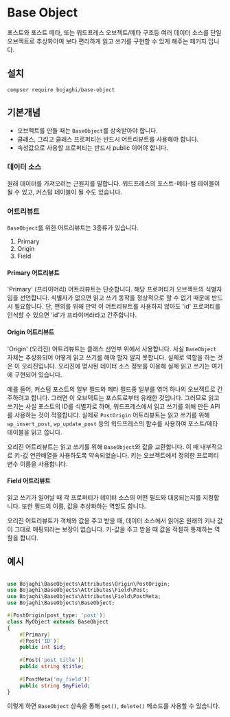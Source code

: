 # Base Object

포스트와 포스트 메타, 또는 워드프레스 오브젝트/메타 구조등 여러 데이터 소스를 단일 오브젝트로 추상화아여
보다 편리하게 읽고 쓰기를 구현할 수 있게 해주는 패키지 입니다.

## 설치

`compser require bojaghi/base-object`

## 기본개념

- 오브젝트를 만들 때는 `BaseObject`를 상속받아야 합니다.
- 클래스, 그리고 클래스 프로퍼티는 반드시 어트리뷰트를 사용해야 합니다.
- 속성값으로 사용할 프로퍼티는 반드시 public 이어야 합니다.

### 데이터 소스

원래 데이터를 가져오려는 근원지를 말합니다. 
워드프레스의 포스트-메타-텀 테이블이 될 수 있고, 커스텀 테이블이 될 수도 있습니다.

### 어트리뷰트

`BaseObject`를 위한 어트리뷰트는 3종류가 있습니다.

1. Primary
2. Origin
3. Field

#### Primary 어트리뷰트

'Primary' (프라이머리) 어트리뷰트는 단순합니다. 해당 프로퍼티가 오브젝트의 식별자임을 선언합니다.
식별자가 없으면 읽고 쓰기 동작을 정상적으로 할 수 없기 때문에 반드시 필요합니다.
단, 편의를 위해 만약 이 어트리뷰트를 사용하지 않아도 'id' 프로퍼티를 인식할 수 있으면 'id'가 프라이머라라고 간주합니다. 

#### Origin 어트리뷰트

'Origin' (오리진) 어트리뷰트는 클래스 선언부 위에서 사용합니다.
사실 `BaseObject` 자체는 추상화되어 어떻게 읽고 쓰기를 해야 할지 알지 못합니다.
실제로 역할을 하는 것은 이 오리진입니다. 오리진에 명시된 데이터 소스 정보를 이용해 실제 읽고 쓰기는 여기에 구현되어 있습니다.

예를 들어, 커스텀 포스트의 일부 필드와 메타 필드중 일부를 엮어 하나의 오브젝트로 간주하려고 합니다.
그러면 이 오브텍트는 포스트로부터 유래한 것입니다.
그러므로 읽고 쓰기는 사실 포스트의 ID를 식별자로 하며, 워드프레스에서 읽고 쓰기를 위해 만든 API를 사용하는 것이 적절합니다.
실제로 `PostOrigin` 어트리뷰트는 읽고 쓰기를 위해 `wp_insert_post`, `wp_update_post` 등의
워드프레스의 함수를 사용하여 포스트/메타 테이블을 읽고 씁니다.

오리진 어트리뷰트는 읽고 쓰기를 위해 `BaseObject`와 값을 교환합니다.
이 때 내부적으로 키-값 연관배열을 사용하도록 약속되었습니다.
키는 오브젝트에서 정의한 프로퍼티 변수 이름을 사용합니다.

#### Field 어트리뷰트

읽고 쓰기가 일어날 때 각 프로퍼티가 데이터 소스의 어떤 필드와 대응되는지를 지정합니다.
또한 필드의 이름, 값을 추상화하는 역할도 합니다.

오리진 어트리뷰트가 객체와 값을 주고 받을 때, 데이터 소스에서 읽어온 원래의 키나 값이
그대로 매핑되라는 보장이 없습니다. 키-값을 주고 받을 때 값을 적절히 통제하는 역할을 합니다.

## 예시

```php

use Bojaghi\BaseObjects\Attributes\Origin\PostOrigin;
use Bojaghi\BaseObjects\Attributes\Field\Post;
use Bojaghi\BaseObjects\Attributes\Field\PostMeta;
use Bojaghi\BaseObjects\BaseObject;

#[PostOrigin(post_type: 'post')]
class MyObject extends BaseObject 
{
    #[Primary]
    #[Post('ID')]
    public int $id;
    
    #[Post('post_title')]
    public string $title;
    
    #[PostMeta('my_field')]
    public string $myField;
}
```

이렇게 하면 `BaseObject` 상속을 통해 `get()`, `delete()` 메소드를 사용할 수 있습니다.
